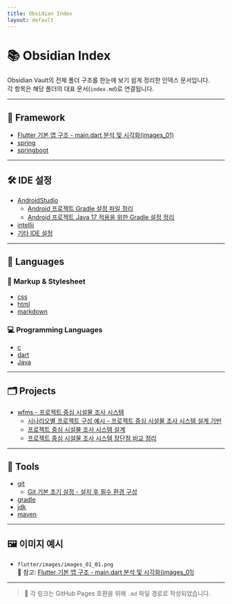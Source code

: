 ```yaml
---
title: Obsidian Index
layout: default
---
```


# 📚 Obsidian Index

Obsidian Vault의 전체 폴더 구조를 한눈에 보기 쉽게 정리한 인덱스 문서입니다.  
각 항목은 해당 폴더의 대표 문서(`index.md`)로 연결됩니다.

---

## 🧱 Framework

- [Flutter 기본 앱 구조 - main.dart 분석 및 시각화(images_01)](framework/flutter/images/Flutter%20기본%20앱%20구조%20-%20main.dart%20분석%20및%20시각화(images_01).md)
- [spring](framework/spring/index.md)
- [springboot](framework/springboot/index.md)

---

## 🛠 IDE 설정

- [AndroidStudio](ide/AndroidStudio/index.md)
  - [Android 프로젝트 Gradle 설정 파일 정리](ide/AndroidStudio/Android%20프로젝트%20Gradle%20설정%20파일%20정리.md)
  - [Android 프로젝트 Java 17 적용을 위한 Gradle 설정 정리](ide/AndroidStudio/Android%20프로젝트%20Java%2017%20적용을%20위한%20Gradle%20설정%20정리.md)
- [intellij](ide/intellij/index.md)
- [기타 IDE 설정](ide/ide/index.md)

---

## 🧬 Languages

### 📄 Markup & Stylesheet

- [css](languages/Markup%20&%20Stylesheet/css/index.md)
- [html](languages/Markup%20&%20Stylesheet/html/index.md)
- [markdown](languages/Markup%20&%20Stylesheet/markdown/index.md)

### 💻 Programming Languages

- [c](languages/programming/c/index.md)
- [dart](languages/programming/dart/index.md)
- [Java](languages/programming/Java/index.md)

---

## 🗂 Projects

- [wfms - 프로젝트 중심 시설물 조사 시스템](projects/wfms/index.md)
  - [시나리오별 프로젝트 구성 예시 - 프로젝트 중심 시설물 조사 시스템 설계 기반](projects/wfms/시나리오별%20프로젝트%20구성%20예시%20-%20프로젝트%20중심%20시설물%20조사%20시스템%20설계%20기반.md)
  - [프로젝트 중심 시설물 조사 시스템 설계](projects/wfms/프로젝트%20중심%20시설물%20조사%20시스템%20설계.md)
  - [프로젝트 중심 시설물 조사 시스템 장단점 비교 정리](projects/wfms/프로젝트%20중심%20시설물%20조사%20시스템%20장단점%20비교%20정리.md)

---

## 🔧 Tools

- [git](tools/git/index.md)
  - [Git 기본 초기 설정 - 설치 후 필수 환경 구성](tools/git/Git%20기본%20초기%20설정%20-%20설치%20후%20필수%20환경%20구성.md)
- [gradle](tools/gradle/index.md)
- [jdk](tools/jdk/index.md)
- [maven](tools/maven/index.md)

---

## 🖼 이미지 예시

- `flutter/images/images_01_01.png`  
  📌 참고: [Flutter 기본 앱 구조 - main.dart 분석 및 시각화(images_01)](framework/flutter/images/Flutter%20기본%20앱%20구조%20-%20main.dart%20분석%20및%20시각화(images_01).md)

---

> 📎 각 링크는 GitHub Pages 호환을 위해 `.md` 파일 경로로 작성되었습니다.

